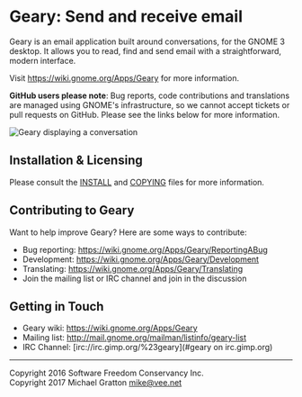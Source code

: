 
Geary: Send and receive email
=============================

Geary is an email application built around conversations, for the
GNOME 3 desktop. It allows you to read, find and send email with a
straightforward, modern interface.

Visit https://wiki.gnome.org/Apps/Geary for more information.

**GitHub users please note**: Bug reports, code contributions and
translations are managed using GNOME's infrastructure, so we cannot
accept tickets or pull requests on GitHub. Please see the links below
for more information.

![Geary displaying a conversation](https://wiki.gnome.org/Apps/Geary?action=AttachFile&amp;do=get&amp;target=geary-conversation-0.12.png)

Installation & Licensing
------------------------

Please consult the [INSTALL](./INSTALL) and [COPYING](./COPYING) files
for more information.

Contributing to Geary
---------------------

Want to help improve Geary? Here are some ways to contribute:

 * Bug reporting: https://wiki.gnome.org/Apps/Geary/ReportingABug
 * Development:   https://wiki.gnome.org/Apps/Geary/Development
 * Translating:   https://wiki.gnome.org/Apps/Geary/Translating
 * Join the mailing list or IRC channel and join in the discussion

Getting in Touch
----------------

 * Geary wiki:   https://wiki.gnome.org/Apps/Geary
 * Mailing list: http://mail.gnome.org/mailman/listinfo/geary-list
 * IRC Channel:  [irc://irc.gimp.org/%23geary](#geary on irc.gimp.org)

---
Copyright 2016 Software Freedom Conservancy Inc.  
Copyright 2017 Michael Gratton <mike@vee.net>

